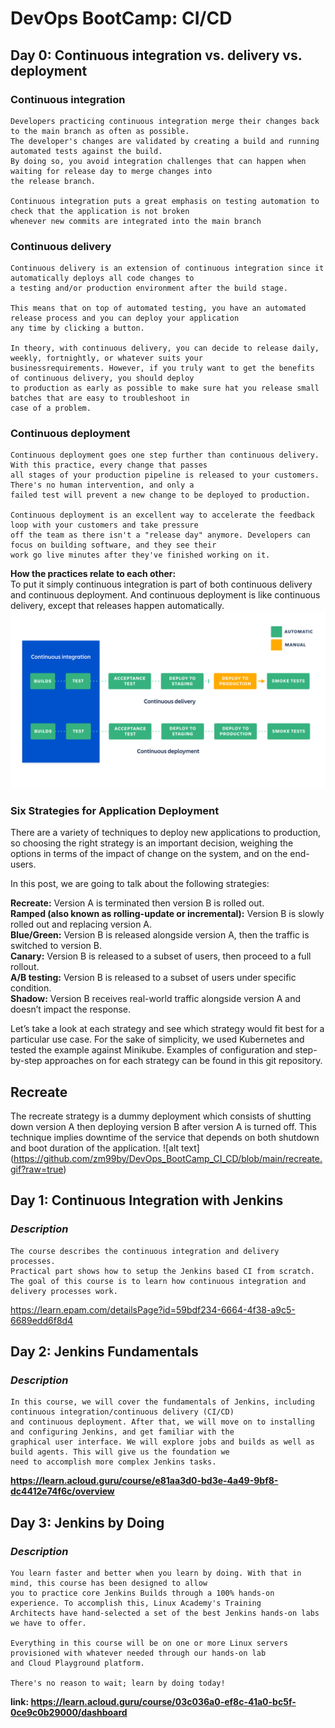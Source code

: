 #  DevOps BootCamp: CI/CD

## Day 0: Continuous integration vs. delivery vs. deployment

### Continuous integration

```
Developers practicing continuous integration merge their changes back to the main branch as often as possible. 
The developer's changes are validated by creating a build and running automated tests against the build. 
By doing so, you avoid integration challenges that can happen when waiting for release day to merge changes into 
the release branch.

Continuous integration puts a great emphasis on testing automation to check that the application is not broken 
whenever new commits are integrated into the main branch

```

### Continuous delivery
```
Continuous delivery is an extension of continuous integration since it automatically deploys all code changes to 
a testing and/or production environment after the build stage. 

This means that on top of automated testing, you have an automated release process and you can deploy your application 
any time by clicking a button.

In theory, with continuous delivery, you can decide to release daily, weekly, fortnightly, or whatever suits your 
businessrequirements. However, if you truly want to get the benefits of continuous delivery, you should deploy 
to production as early as possible to make sure hat you release small batches that are easy to troubleshoot in
case of a problem.
```

### Continuous deployment

```
Continuous deployment goes one step further than continuous delivery. With this practice, every change that passes
all stages of your production pipeline is released to your customers. There's no human intervention, and only a 
failed test will prevent a new change to be deployed to production.

Continuous deployment is an excellent way to accelerate the feedback loop with your customers and take pressure 
off the team as there isn't a "release day" anymore. Developers can focus on building software, and they see their 
work go live minutes after they've finished working on it.
```

**How the practices relate to each other:** <br>
  To put it simply continuous integration is part of both continuous delivery and continuous deployment.
And continuous deployment is like continuous delivery, except that releases happen automatically.
![alt text](https://github.com/zm99by/DevOps_BootCamp_CI_CD/blob/main/pic.png?raw=true)


### Six Strategies for Application Deployment

There are a variety of techniques to deploy new applications to production, so choosing the right strategy 
is an important decision, weighing the options in terms of the impact of change on the system, and on the end-users.

In this post, we are going to talk about the following strategies:

**Recreate:** Version A is terminated then version B is rolled out. <br>
**Ramped (also known as rolling-update or incremental):** Version B is slowly rolled out and replacing version A.<br>
**Blue/Green:** Version B is released alongside version A, then the traffic is switched to version B.<br>
**Canary:** Version B is released to a subset of users, then proceed to a full rollout.<br>
**A/B testing:** Version B is released to a subset of users under specific condition.<br>
**Shadow:** Version B receives real-world traffic alongside version A and doesn’t impact the response.<br>

Let’s take a look at each strategy and see which strategy would fit best for a particular use case. 
For the sake of simplicity, we used Kubernetes and tested the example against Minikube. Examples of 
configuration and step-by-step approaches on for each strategy can be found in this git repository.

## Recreate
The recreate strategy is a dummy deployment which consists of shutting down version A then deploying version B after version A is turned off. This technique implies downtime of the service that depends on both shutdown and boot duration of the application.
![alt text] (https://github.com/zm99by/DevOps_BootCamp_CI_CD/blob/main/recreate.gif?raw=true)


## Day 1: Continuous Integration with Jenkins
### ***Description***

```
The course describes the continuous integration and delivery processes. 
Practical part shows how to setup the Jenkins based CI from scratch.
The goal of this course is to learn how continuous integration and delivery processes work.
```

https://learn.epam.com/detailsPage?id=59bdf234-6664-4f38-a9c5-6689edd6f8d4

## Day 2: Jenkins Fundamentals
### ***Description***

```
In this course, we will cover the fundamentals of Jenkins, including continuous integration/continuous delivery (CI/CD) 
and continuous deployment. After that, we will move on to installing and configuring Jenkins, and get familiar with the 
graphical user interface. We will explore jobs and builds as well as build agents. This will give us the foundation we 
need to accomplish more complex Jenkins tasks.
```

**https://learn.acloud.guru/course/e81aa3d0-bd3e-4a49-9bf8-dc4412e74f6c/overview**

## Day 3: Jenkins by Doing
### ***Description***

```
You learn faster and better when you learn by doing. With that in mind, this course has been designed to allow 
you to practice core Jenkins Builds through a 100% hands-on experience. To accomplish this, Linux Academy's Training 
Architects have hand-selected a set of the best Jenkins hands-on labs we have to offer.

Everything in this course will be on one or more Linux servers provisioned with whatever needed through our hands-on lab 
and Cloud Playground platform.

There's no reason to wait; learn by doing today!
```

**link: https://learn.acloud.guru/course/03c036a0-ef8c-41a0-bc5f-0ce9c0b29000/dashboard**


